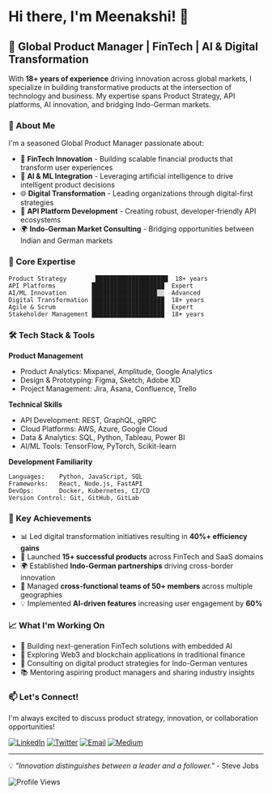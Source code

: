 # Hi there, I'm Meenakshi! 👋

## 🚀 Global Product Manager | FinTech | AI & Digital Transformation

With **18+ years of experience** driving innovation across global markets, I specialize in building transformative products at the intersection of technology and business. My expertise spans Product Strategy, API platforms, AI innovation, and bridging Indo-German markets.

### 🎯 About Me

I'm a seasoned Global Product Manager passionate about:
- 🏦 **FinTech Innovation** - Building scalable financial products that transform user experiences
- 🤖 **AI & ML Integration** - Leveraging artificial intelligence to drive intelligent product decisions
- 🌐 **Digital Transformation** - Leading organizations through digital-first strategies
- 🔗 **API Platform Development** - Creating robust, developer-friendly API ecosystems
- 🌍 **Indo-German Market Consulting** - Bridging opportunities between Indian and German markets

### 💼 Core Expertise

```text
Product Strategy        ████████████████████  18+ years
API Platforms          ████████████████████  Expert
AI/ML Innovation       ██████████████████░░  Advanced
Digital Transformation ████████████████████  18+ years
Agile & Scrum          ████████████████████  Expert
Stakeholder Management ████████████████████  18+ years
```

### 🛠️ Tech Stack & Tools

**Product Management**
- Product Analytics: Mixpanel, Amplitude, Google Analytics
- Design & Prototyping: Figma, Sketch, Adobe XD
- Project Management: Jira, Asana, Confluence, Trello

**Technical Skills**
- API Development: REST, GraphQL, gRPC
- Cloud Platforms: AWS, Azure, Google Cloud
- Data & Analytics: SQL, Python, Tableau, Power BI
- AI/ML Tools: TensorFlow, PyTorch, Scikit-learn

**Development Familiarity**
```
Languages:    Python, JavaScript, SQL
Frameworks:   React, Node.js, FastAPI
DevOps:       Docker, Kubernetes, CI/CD
Version Control: Git, GitHub, GitLab
```

### 🌟 Key Achievements

- 📊 Led digital transformation initiatives resulting in **40%+ efficiency gains**
- 🚀 Launched **15+ successful products** across FinTech and SaaS domains
- 🌍 Established **Indo-German partnerships** driving cross-border innovation
- 👥 Managed **cross-functional teams of 50+ members** across multiple geographies
- 💡 Implemented **AI-driven features** increasing user engagement by **60%**

### 📈 What I'm Working On

- 🔭 Building next-generation FinTech solutions with embedded AI
- 🌱 Exploring Web3 and blockchain applications in traditional finance
- 🤝 Consulting on digital product strategies for Indo-German ventures
- 📚 Mentoring aspiring product managers and sharing industry insights

### 📫 Let's Connect!

I'm always excited to discuss product strategy, innovation, or collaboration opportunities!

[![LinkedIn](https://img.shields.io/badge/LinkedIn-0077B5?style=for-the-badge&logo=linkedin&logoColor=white)](https://linkedin.com/in/meenakshi)
[![Twitter](https://img.shields.io/badge/Twitter-1DA1F2?style=for-the-badge&logo=twitter&logoColor=white)](https://twitter.com/meenakshi)
[![Email](https://img.shields.io/badge/Email-D14836?style=for-the-badge&logo=gmail&logoColor=white)](mailto:meenakshi@example.com)
[![Medium](https://img.shields.io/badge/Medium-12100E?style=for-the-badge&logo=medium&logoColor=white)](https://medium.com/@meenakshi)

---

💡 *"Innovation distinguishes between a leader and a follower."* - Steve Jobs

![Profile Views](https://komarev.com/ghpvc/?username=meenakshieu&color=blue&style=flat-square)
